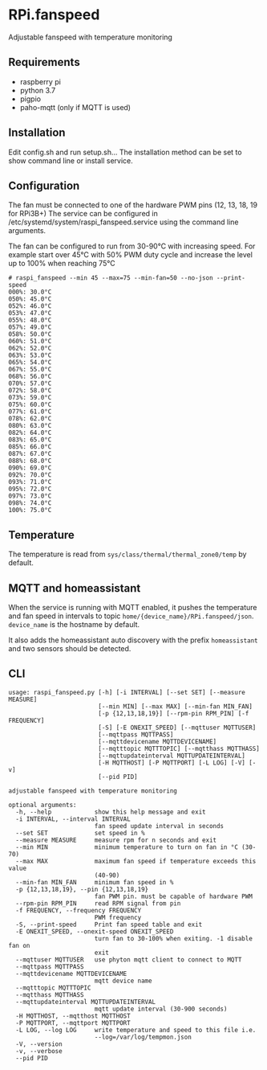 # RPi.fanspeed

Adjustable fanspeed with temperature monitoring

## Requirements

- raspberry pi
- python 3.7
- pigpio
- paho-mqtt (only if MQTT is used)

## Installation

Edit config.sh and run setup.sh... The installation method can be set to show command line or install service.

## Configuration

The fan must be connected to one of the hardware PWM pins (12, 13, 18, 19 for RPi3B+)
The service can be configured in /etc/systemd/system/raspi_fanspeed.service using the command line arguments.

The fan can be configured to run from 30-90°C with increasing speed. For example start over 45°C with 50% PWM duty cycle and increase the level up to 100% when reaching 75°C

```
# raspi_fanspeed --min 45 --max=75 --min-fan=50 --no-json --print-speed
000%: 30.0°C
050%: 45.0°C
052%: 46.0°C
053%: 47.0°C
055%: 48.0°C
057%: 49.0°C
058%: 50.0°C
060%: 51.0°C
062%: 52.0°C
063%: 53.0°C
065%: 54.0°C
067%: 55.0°C
068%: 56.0°C
070%: 57.0°C
072%: 58.0°C
073%: 59.0°C
075%: 60.0°C
077%: 61.0°C
078%: 62.0°C
080%: 63.0°C
082%: 64.0°C
083%: 65.0°C
085%: 66.0°C
087%: 67.0°C
088%: 68.0°C
090%: 69.0°C
092%: 70.0°C
093%: 71.0°C
095%: 72.0°C
097%: 73.0°C
098%: 74.0°C
100%: 75.0°C
```

## Temperature

The temperature is read from `sys/class/thermal/thermal_zone0/temp` by default.

## MQTT and homeassistant

When the service is running with MQTT enabled, it pushes the temperature and fan speed in intervals to topic `home/{device_name}/RPi.fanspeed/json`. `device_name` is the hostname by default.

It also adds the homeassistant auto discovery with the prefix `homeassistant` and two sensors should be detected.

## CLI

```
usage: raspi_fanspeed.py [-h] [-i INTERVAL] [--set SET] [--measure MEASURE]
                         [--min MIN] [--max MAX] [--min-fan MIN_FAN]
                         [-p {12,13,18,19}] [--rpm-pin RPM_PIN] [-f FREQUENCY]
                         [-S] [-E ONEXIT_SPEED] [--mqttuser MQTTUSER]
                         [--mqttpass MQTTPASS]
                         [--mqttdevicename MQTTDEVICENAME]
                         [--mqtttopic MQTTTOPIC] [--mqtthass MQTTHASS]
                         [--mqttupdateinterval MQTTUPDATEINTERVAL]
                         [-H MQTTHOST] [-P MQTTPORT] [-L LOG] [-V] [-v]
                         [--pid PID]

adjustable fanspeed with temperature monitoring

optional arguments:
  -h, --help            show this help message and exit
  -i INTERVAL, --interval INTERVAL
                        fan speed update interval in seconds
  --set SET             set speed in %
  --measure MEASURE     measure rpm for n seconds and exit
  --min MIN             minimum temperature to turn on fan in °C (30-70)
  --max MAX             maximum fan speed if temperature exceeds this value
                        (40-90)
  --min-fan MIN_FAN     minimum fan speed in %
  -p {12,13,18,19}, --pin {12,13,18,19}
                        fan PWM pin. must be capable of hardware PWM
  --rpm-pin RPM_PIN     read RPM signal from pin
  -f FREQUENCY, --frequency FREQUENCY
                        PWM frequency
  -S, --print-speed     Print fan speed table and exit
  -E ONEXIT_SPEED, --onexit-speed ONEXIT_SPEED
                        turn fan to 30-100% when exiting. -1 disable fan on
                        exit
  --mqttuser MQTTUSER   use phyton mqtt client to connect to MQTT
  --mqttpass MQTTPASS
  --mqttdevicename MQTTDEVICENAME
                        mqtt device name
  --mqtttopic MQTTTOPIC
  --mqtthass MQTTHASS
  --mqttupdateinterval MQTTUPDATEINTERVAL
                        mqtt update interval (30-900 seconds)
  -H MQTTHOST, --mqtthost MQTTHOST
  -P MQTTPORT, --mqttport MQTTPORT
  -L LOG, --log LOG     write temperature and speed to this file i.e.
                        --log=/var/log/tempmon.json
  -V, --version
  -v, --verbose
  --pid PID
```